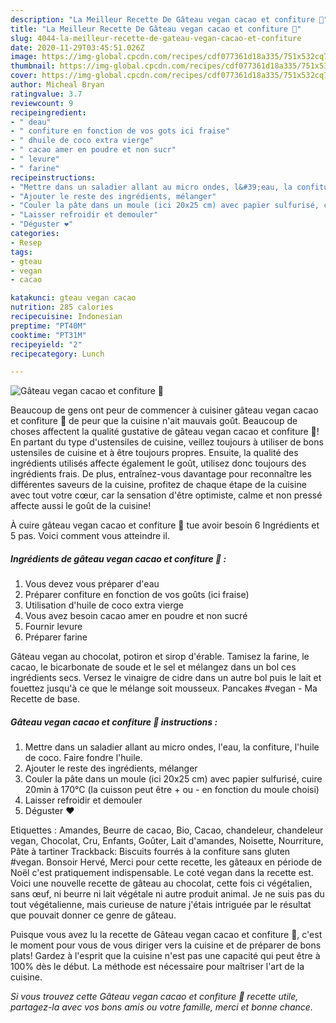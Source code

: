 ```yaml
---
description: "La Meilleur Recette De Gâteau vegan cacao et confiture 🍓"
title: "La Meilleur Recette De Gâteau vegan cacao et confiture 🍓"
slug: 4044-la-meilleur-recette-de-gateau-vegan-cacao-et-confiture
date: 2020-11-29T03:45:51.026Z
image: https://img-global.cpcdn.com/recipes/cdf077361d18a335/751x532cq70/gateau-vegan-cacao-et-confiture-🍓-photo-principale-de-la-recette.jpg
thumbnail: https://img-global.cpcdn.com/recipes/cdf077361d18a335/751x532cq70/gateau-vegan-cacao-et-confiture-🍓-photo-principale-de-la-recette.jpg
cover: https://img-global.cpcdn.com/recipes/cdf077361d18a335/751x532cq70/gateau-vegan-cacao-et-confiture-🍓-photo-principale-de-la-recette.jpg
author: Micheal Bryan
ratingvalue: 3.7
reviewcount: 9
recipeingredient:
- " deau"
- " confiture en fonction de vos gots ici fraise"
- " dhuile de coco extra vierge"
- " cacao amer en poudre et non sucr"
- " levure"
- " farine"
recipeinstructions:
- "Mettre dans un saladier allant au micro ondes, l&#39;eau, la confiture, l&#39;huile de coco. Faire fondre l&#39;huile."
- "Ajouter le reste des ingrédients, mélanger"
- "Couler la pâte dans un moule (ici 20x25 cm) avec papier sulfurisé, cuire 20min à 170°C (la cuisson peut être + ou - en fonction du moule choisi)"
- "Laisser refroidir et demouler"
- "Déguster ❤️"
categories:
- Resep
tags:
- gteau
- vegan
- cacao

katakunci: gteau vegan cacao 
nutrition: 285 calories
recipecuisine: Indonesian
preptime: "PT40M"
cooktime: "PT31M"
recipeyield: "2"
recipecategory: Lunch

---
```



![Gâteau vegan cacao et confiture 🍓](https://img-global.cpcdn.com/recipes/cdf077361d18a335/751x532cq70/gateau-vegan-cacao-et-confiture-🍓-photo-principale-de-la-recette.jpg)

Beaucoup de gens ont peur de commencer à cuisiner gâteau vegan cacao et confiture 🍓 de peur que la cuisine n'ait mauvais goût. Beaucoup de choses affectent la qualité gustative de gâteau vegan cacao et confiture 🍓! En partant du type d'ustensiles de cuisine, veillez toujours à utiliser de bons ustensiles de cuisine et à être toujours propres. Ensuite, la qualité des ingrédients utilisés affecte également le goût, utilisez donc toujours des ingrédients frais. De plus, entraînez-vous davantage pour reconnaître les différentes saveurs de la cuisine, profitez de chaque étape de la cuisine avec tout votre cœur, car la sensation d'être optimiste, calme et non pressé affecte aussi le goût de la cuisine!

<!--inarticleads1-->

À cuire gâteau vegan cacao et confiture 🍓 tue avoir besoin 6 Ingrédients et 5 pas. Voici comment vous atteindre il.

##### Ingrédients de gâteau vegan cacao et confiture 🍓 :

1. Vous devez vous préparer  d&#39;eau
1. Préparer  confiture en fonction de vos goûts (ici fraise)
1. Utilisation  d&#39;huile de coco extra vierge
1. Vous avez besoin  cacao amer en poudre et non sucré
1. Fournir  levure
1. Préparer  farine


Gâteau vegan au chocolat, potiron et sirop d&#39;érable. Tamisez la farine, le cacao, le bicarbonate de soude et le sel et mélangez dans un bol ces ingrédients secs. Versez le vinaigre de cidre dans un autre bol puis le lait et fouettez jusqu&#39;à ce que le mélange soit mousseux. Pancakes #vegan - Ma Recette de base. 

<!--inarticleads2-->

##### Gâteau vegan cacao et confiture 🍓 instructions :

1. Mettre dans un saladier allant au micro ondes, l&#39;eau, la confiture, l&#39;huile de coco. Faire fondre l&#39;huile.
1. Ajouter le reste des ingrédients, mélanger
1. Couler la pâte dans un moule (ici 20x25 cm) avec papier sulfurisé, cuire 20min à 170°C (la cuisson peut être + ou - en fonction du moule choisi)
1. Laisser refroidir et demouler
1. Déguster ❤️


Etiquettes : Amandes, Beurre de cacao, Bio, Cacao, chandeleur, chandeleur vegan, Chocolat, Cru, Enfants, Goûter, Lait d&#39;amandes, Noisette, Nourriture, Pâte à tartiner Trackback: Biscuits fourrés à la confiture sans gluten #vegan. Bonsoir Hervé, Merci pour cette recette, les gâteaux en période de Noël c&#39;est pratiquement indispensable. Le coté vegan dans la recette est. Voici une nouvelle recette de gâteau au chocolat, cette fois ci végétalien, sans œuf, ni beurre ni lait végétale ni autre produit animal. Je ne suis pas du tout végétalienne, mais curieuse de nature j&#39;étais intriguée par le résultat que pouvait donner ce genre de gâteau. 

<!--inarticleads1-->

<p>
Puisque vous avez lu la recette de Gâteau vegan cacao et confiture 🍓, c'est le moment pour vous de vous diriger vers la cuisine et de préparer de bons plats! Gardez à l'esprit que la cuisine n'est pas une capacité qui peut être à 100% dès le début. La méthode est nécessaire pour maîtriser l'art de la cuisine.
</p>

<p>
<i>Si vous trouvez cette Gâteau vegan cacao et confiture 🍓 recette utile, partagez-la avec vos bons amis ou votre famille, merci et bonne chance.</i>
</p>
